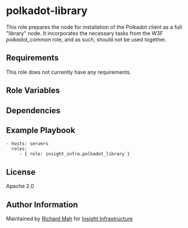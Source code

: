 polkadot-library
=========

This role prepares the node for installation of the Polkadot client as a full "library" node.
It incorporates the necessary tasks from the W3F _polkadot_common_ role, and as such, should not be used together.

Requirements
------------

This role does not currently have any requirements.

Role Variables
--------------



Dependencies
------------



Example Playbook
----------------

    - hosts: servers
      roles:
         - { role: insight_infra.polkadot_library }

License
-------

Apache 2.0

Author Information
------------------

Maintained by [Richard Mah](https://github.com/shinyfoil) for [Insight Infrastructure](https://github.com/insight-infrastructure)
